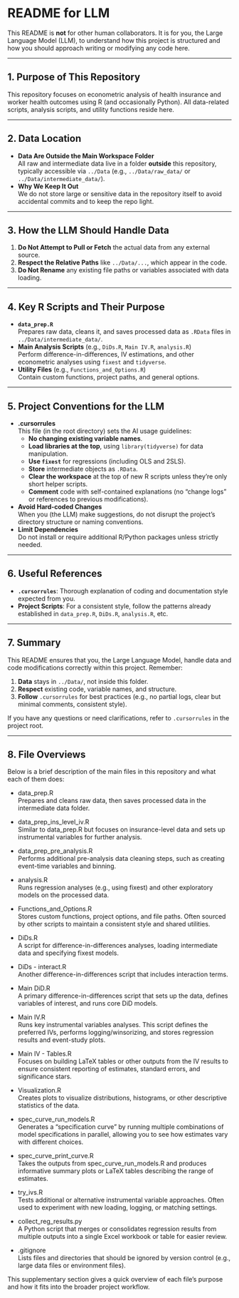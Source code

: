 # README for LLM

This README is **not** for other human collaborators. It is for you, the Large Language Model (LLM), to understand how this project is structured and how you should approach writing or modifying any code here.

---

## 1. Purpose of This Repository
This repository focuses on econometric analysis of health insurance and worker health outcomes using R (and occasionally Python). All data-related scripts, analysis scripts, and utility functions reside here.

---

## 2. Data Location
- **Data Are Outside the Main Workspace Folder**  
  All raw and intermediate data live in a folder **outside** this repository, typically accessible via `../Data` (e.g., `../Data/raw_data/` or `../Data/intermediate_data/`).  
- **Why We Keep It Out**  
  We do not store large or sensitive data in the repository itself to avoid accidental commits and to keep the repo light.

---
  
## 3. How the LLM Should Handle Data
1. **Do Not Attempt to Pull or Fetch** the actual data from any external source.  
2. **Respect the Relative Paths** like `../Data/...`, which appear in the code.  
3. **Do Not Rename** any existing file paths or variables associated with data loading.  

---

## 4. Key R Scripts and Their Purpose
- **`data_prep.R`**  
  Prepares raw data, cleans it, and saves processed data as `.RData` files in `../Data/intermediate_data/`.
- **Main Analysis Scripts** (e.g., `DiDs.R`, `Main IV.R`, `analysis.R`)  
  Perform difference-in-differences, IV estimations, and other econometric analyses using `fixest` and `tidyverse`.
- **Utility Files** (e.g., `Functions_and_Options.R`)  
  Contain custom functions, project paths, and general options.  

---

## 5. Project Conventions for the LLM
- **.cursorrules**  
  This file (in the root directory) sets the AI usage guidelines:
  - **No changing existing variable names**.
  - **Load libraries at the top**, using `library(tidyverse)` for data manipulation.
  - **Use `fixest`** for regressions (including OLS and 2SLS).
  - **Store** intermediate objects as `.RData`.
  - **Clear the workspace** at the top of new R scripts unless they’re only short helper scripts.
  - **Comment** code with self-contained explanations (no “change logs” or references to previous modifications).
- **Avoid Hard-coded Changes**  
  When you (the LLM) make suggestions, do not disrupt the project’s directory structure or naming conventions.
- **Limit Dependencies**  
  Do not install or require additional R/Python packages unless strictly needed.

---

## 6. Useful References
- **`.cursorrules`**: Thorough explanation of coding and documentation style expected from you.  
- **Project Scripts**: For a consistent style, follow the patterns already established in `data_prep.R`, `DiDs.R`, `analysis.R`, etc.

---

## 7. Summary
This README ensures that you, the Large Language Model, handle data and code modifications correctly within this project. Remember:
1. **Data** stays in `../Data/`, not inside this folder.
2. **Respect** existing code, variable names, and structure.
3. **Follow** `.cursorrules` for best practices (e.g., no partial logs, clear but minimal comments, consistent style).

If you have any questions or need clarifications, refer to `.cursorrules` in the project root.

---

## 8. File Overviews

Below is a brief description of the main files in this repository and what each of them does:

- data_prep.R  
  Prepares and cleans raw data, then saves processed data in the intermediate data folder.  

- data_prep_ins_level_iv.R  
  Similar to data_prep.R but focuses on insurance-level data and sets up instrumental variables for further analysis.  

- data_prep_pre_analysis.R  
  Performs additional pre-analysis data cleaning steps, such as creating event-time variables and binning.  

- analysis.R  
  Runs regression analyses (e.g., using fixest) and other exploratory models on the processed data.

- Functions_and_Options.R  
  Stores custom functions, project options, and file paths. Often sourced by other scripts to maintain a consistent style and shared utilities.

- DiDs.R  
  A script for difference-in-differences analyses, loading intermediate data and specifying fixest models.  

- DiDs - interact.R  
  Another difference-in-differences script that includes interaction terms.  

- Main DiD.R  
  A primary difference-in-differences script that sets up the data, defines variables of interest, and runs core DiD models.  

- Main IV.R  
  Runs key instrumental variables analyses. This script defines the preferred IVs, performs logging/winsorizing, and stores regression results and event-study plots.

- Main IV - Tables.R  
  Focuses on building LaTeX tables or other outputs from the IV results to ensure consistent reporting of estimates, standard errors, and significance stars.  

- Visualization.R  
  Creates plots to visualize distributions, histograms, or other descriptive statistics of the data.  

- spec_curve_run_models.R  
  Generates a “specification curve” by running multiple combinations of model specifications in parallel, allowing you to see how estimates vary with different choices.  

- spec_curve_print_curve.R  
  Takes the outputs from spec_curve_run_models.R and produces informative summary plots or LaTeX tables describing the range of estimates.

- try_ivs.R  
  Tests additional or alternative instrumental variable approaches. Often used to experiment with new loading, logging, or matching settings.

- collect_reg_results.py  
  A Python script that merges or consolidates regression results from multiple outputs into a single Excel workbook or table for easier review.  

- .gitignore  
  Lists files and directories that should be ignored by version control (e.g., large data files or environment files).

This supplementary section gives a quick overview of each file’s purpose and how it fits into the broader project workflow.
